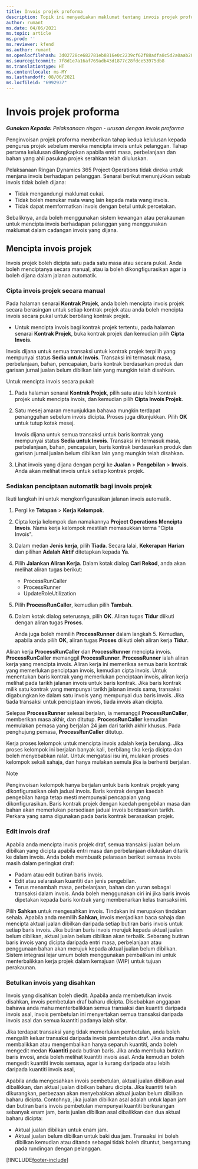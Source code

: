 ```yaml
---
title: Invois projek proforma
description: Topik ini menyediakan maklumat tentang invois projek proforma dalam Project Operations.
author: rumant
ms.date: 04/06/2021
ms.topic: article
ms.prod: ''
ms.reviewer: kfend
ms.author: rumant
ms.openlocfilehash: 3d02728ce682781eb8816e0c2239cf62f88adfa8c5d2a0aab280be053c2a5ae6
ms.sourcegitcommit: 7f8d1e7a16af769adb43d1877c28fdce53975db8
ms.translationtype: HT
ms.contentlocale: ms-MY
ms.lasthandoff: 08/06/2021
ms.locfileid: "6992937"
---
```

# <a name="proforma-project-pnvoices"></a>Invois projek proforma

_**Gunakan Kepada:** Pelaksanaan ringan - urusan dengan invois proforma_

Penginvoisan projek proforma memberikan tahap kedua kelulusan kepada pengurus projek sebelum mereka mencipta invois untuk pelanggan. Tahap pertama kelulusan dilengkapkan apabila entri masa, perbelanjaan dan bahan yang ahli pasukan projek serahkan telah diluluskan.

Pelaksanaan Ringan Dynamics 365 Project Operations tidak direka untuk menjana invois berhadapan pelanggan. Senarai berikut menunjukkan sebab invois tidak boleh dijana:

- Tidak mengandungi maklumat cukai.
- Tidak boleh menukar mata wang lain kepada mata wang invois.
- Tidak dapat memformatkan invois dengan betul untuk percetakan.

Sebaliknya, anda boleh menggunakan sistem kewangan atau perakaunan untuk mencipta invois berhadapan pelanggan yang menggunakan maklumat dalam cadangan invois yang dijana.

## <a name="creating-project-invoices"></a>Mencipta invois projek

Invois projek boleh dicipta satu pada satu masa atau secara pukal. Anda boleh menciptanya secara manual, atau ia boleh dikongfigurasikan agar ia boleh dijana dalam jalanan automatik.

### <a name="manually-create-project-invoices"></a>Cipta invois projek secara manual 

Pada halaman senarai **Kontrak Projek**, anda boleh mencipta invois projek secara berasingan untuk setiap kontrak projek atau anda boleh mencipta invois secara pukal untuk berbilang kontrak projek.

   - Untuk mencipta invois bagi kontrak projek tertentu, pada halaman senarai **Kontrak Projek**, buka kontrak projek dan kemudian pilih **Cipta Invois**.

   Invois dijana untuk semua transaksi untuk kontrak projek terpilih yang mempunyai status **Sedia untuk Invois**. Transaksi ini termasuk masa, perbelanjaan, bahan, pencapaian, baris kontrak berdasarkan produk dan garisan jurnal jualan belum dibilkan lain yang mungkin telah disahkan.

Untuk mencipta invois secara pukal:

1. Pada halaman senarai **Kontrak Projek**, pilih satu atau lebih kontrak projek untuk mencipta invois, dan kemudian pilih **Cipta Invois Projek**.
2. Satu mesej amaran menunjukkan bahawa mungkin terdapat penangguhan sebelum invois dicipta. Proses juga ditunjukkan. Pilih **OK** untuk tutup kotak mesej.

   Invois dijana untuk semua transaksi untuk baris kontrak yang mempunyai status **Sedia untuk Invois**. Transaksi ini termasuk masa, perbelanjaan, bahan, pencapaian, baris kontrak berdasarkan produk dan garisan jurnal jualan belum dibilkan lain yang mungkin telah disahkan.

3. Lihat invois yang dijana dengan pergi ke **Jualan** \> **Pengebilan** \> **Invois**. Anda akan melihat invois untuk setiap kontrak projek.

### <a name="set-up-automated-creation-of-project-invoices"></a>Sediakan penciptaan automatik bagi invois projek 

Ikuti langkah ini untuk mengkonfigurasikan jalanan invois automatik.

1. Pergi ke **Tetapan** \> **Kerja Kelompok**.
2. Cipta kerja kelompok dan namakannya **Project Operations Mencipta Invois**. Nama kerja kelompok mestilah memasukkan terma "Cipta Invois".
3. Dalam medan **Jenis kerja**, pilih **Tiada**. Secara lalai, **Kekerapan Harian** dan pilihan **Adalah Aktif** ditetapkan kepada **Ya**.
4. Pilih **Jalankan Aliran Kerja**. Dalam kotak dialog **Cari Rekod**, anda akan melihat aliran tugas berikut:

    - ProcessRunCaller
    - ProcessRunner
    - UpdateRoleUtilization

5. Pilih **ProcessRunCaller**, kemudian pilih **Tambah**.
6. Dalam kotak dialog seterusnya, pilih **OK**. Aliran tugas **Tidur** diikuti dengan aliran tugas **Proses**.

    Anda juga boleh memilih **ProcessRunner** dalam langkah 5. Kemudian, apabila anda pilih **OK**, aliran tugas **Proses** diikuti oleh aliran kerja **Tidur**.

Aliran kerja **ProcessRunCaller** dan **ProcessRunner** mencipta invois. **ProcessRunCaller** memanggil **ProcessRunner**. **ProcessRunner** ialah aliran kerja yang mencipta invois. Aliran kerja ini memeriksa semua baris kontrak yang memerlukan penciptaan invois, kemudian cipta invois. Untuk menentukan baris kontrak yang memerlukan penciptaan invois, aliran kerja melihat pada tarikh jalanan invois untuk baris kontrak. Jika baris kontrak milik satu kontrak yang mempunyai tarikh jalanan invois sama, transaksi digabungkan ke dalam satu invois yang mempunyai dua baris invois. Jika tiada transaksi untuk penciptaan invois, tiada invois akan dicipta.

Selepas **ProcessRunner** selesai berjalan, ia memanggil **ProcessRunCaller**, memberikan masa akhir, dan ditutup. **ProcessRunCaller** kemudian memulakan pemasa yang berjalan 24 jam dari tarikh akhir khusus. Pada penghujung pemasa, **ProcessRunCaller** ditutup.

Kerja proses kelompok untuk mencipta invois adalah kerja berulang. Jika proses kelompok ini berjalan banyak kali, berbilang tika kerja dicipta dan boleh menyebabkan ralat. Untuk mengatasi isu ini, mulakan proses kelompok sekali sahaja, dan hanya mulakan semula jika ia berhenti berjalan.

> [!NOTE]
> Penginvoisan kelompok hanya berjalan untuk baris kontrak projek yang dikonfigurasikan oleh jadual invois. Baris kontrak dengan kaedah pengebilan harga tetap mesti mempunyai pencapaian yang dikonfigurasikan. Baris kontrak projek dengan kaedah pengebilan masa dan bahan akan memerlukan persediaan jadual invois berdasarkan tarikh. Perkara yang sama digunakan pada baris kontrak berasaskan projek.      
 
### <a name="edit-a-draft-invoice"></a>Edit invois draf

Apabila anda mencipta invois projek draf, semua transaksi jualan belum dibilkan yang dicipta apabila entri masa dan perbelanjaan diluluskan ditarik ke dalam invois. Anda boleh membuatk pelarasan berikut semasa invois masih dalam peringkat draf:

- Padam atau edit butiran baris invois.
- Edit atau selaraskan kuantiti dan jenis pengebilan.
- Terus menambah masa, perbelanjaan, bahan dan yuran sebagai transaksi dalam invois. Anda boleh menggunakan ciri ini jika baris invois dipetakan kepada baris kontrak yang membenarkan kelas transaksi ini.

Pilih **Sahkan** untuk mengesahkan invois. Tindakan ini merupakan tindakan sehala. Apabila anda memilih **Sahkan**, invois menjadikan baca sahaja dan mencipta aktual jualan dibilkan daripada setiap butiran baris invois untuk setiap baris invois. Jika butiran baris invois merujuk kepada aktual jualan belum dibilkan, aktual jualan belum dibilkan akan terbalik. Sebarang butiran baris invois yang dicipta daripada entri masa, perbelanjaan atau penggunaan bahan akan merujuk kepada aktual jualan belum dibilkan. Sistem integrasi lejar umum boleh menggunakan pembalikan ini untuk menterbalikkan kerja projek dalam kemajuan (WIP) untuk tujuan perakaunan.

### <a name="correct-a-confirmed-invoice"></a>Betulkan invois yang disahkan

Invois yang disahkan boleh diedit. Apabila anda membetulkan invois disahkan, invois pembetulan draf baharu dicipta. Disebabkan anggapan bahawa anda mahu menterbalikkan semua transaksi dan kuantiti daripada invois asal, invois pembetulan ini menyertakan semua transaksi daripada invois asal dan semua kuantiti padanya ialah sifar.

Jika terdapat transaksi yang tidak memerlukan pembetulan, anda boleh mengalih keluar transaksi daripada invois pembetulan draf. Jika anda mahu membalikkan atau mengembalikan hanya separuh kuantiti, anda boleh mengedit medan **Kuantiti** pada butiran baris. Jika anda membuka butiran baris invosi, anda boleh melihat kuantiti invois asal. Anda kemudian boleh mengedit kuantiti invois semasa, agar ia kurang daripada atau lebih daripada kuantiti invois asal,

Apabila anda mengesahkan invois pembetulan, aktual jualan dibilkan asal dibalikkan, dan aktual jualan dibilkan baharu dicipta. Jika kuantiti telah dikurangkan, perbezaan akan menyebabkan aktual jualan belum dibilkan baharu dicipta. Contohnya, jika jualan dibilkan asal adalah untuk lapan jam dan butiran baris invois pembetulan mempunyai kuantiti berkurangan sebanyak enam jam, baris jualan dibilkan asal dibalikkan dan dua aktual baharu dicipta:

- Aktual jualan dibilkan untuk enam jam.
- Aktual jualan belum dibilkan untuk baki dua jam. Transaksi ini boleh dibilkan kemudian atau ditanda sebagai tidak boleh dituntut, bergantung pada rundingan dengan pelanggan.



[!INCLUDE[footer-include](../../includes/footer-banner.md)]
